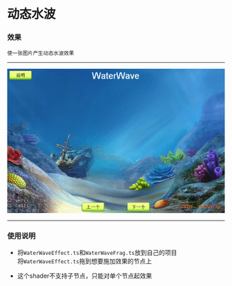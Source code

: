 # 动态水波

### 效果
`使一张图片产生动态水波效果`

---

![动态水波](../../../screenshots/water.gif)

---

### 使用说明
- 将`WaterWaveEffect.ts`和`WaterWaveFrag.ts`放到自己的项目  <br>将`WaterWaveEffect.ts`拖到想要施加效果的节点上

- 这个shader不支持子节点，只能对单个节点起效果